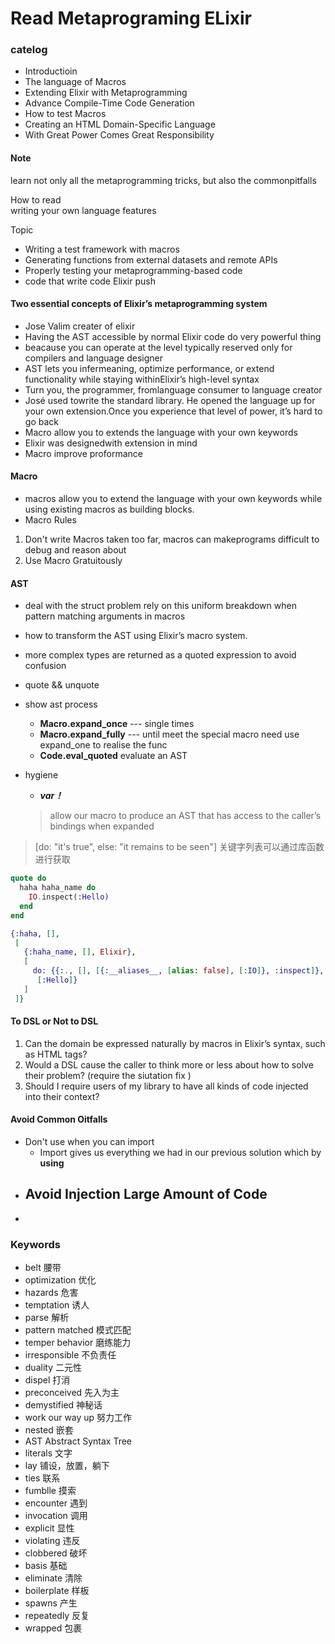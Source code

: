 # Read Metaprograming ELixir
### catelog
- Introductioin
- The language of Macros
- Extending Elixir with Metaprogramming 
- Advance Compile-Time Code Generation
- How to test Macros
- Creating an HTML Domain-Specific Language
- With Great Power Comes Great Responsibility

#### Note
learn not only all the metaprogramming tricks, but also the commonpitfalls   

How to read  
writing your own language features

Topic  
- Writing a test framework with macros  
- Generating functions from external datasets and remote APIs
- Properly testing your metaprogramming-based code
- code that write code  Elixir push

#### Two essential concepts of Elixir’s metaprogramming system 
- Jose Valim creater of elixir  
- Having the AST accessible by normal Elixir code do very powerful thing  
- beacause you can operate at the level typically reserved only for compilers and language designer  
- AST lets  you  infermeaning, optimize performance, or extend functionality while staying withinElixir’s high-level syntax
- Turn  you,  the  programmer,  fromlanguage consumer to language creator
-  José used towrite the standard library. He opened the language up for your own extension.Once you experience that level of power, it’s hard to go back
- Macro allow you to extends the language with your own keywords 
-  Elixir was designedwith extension in mind
- Macro improve proformance 

#### Macro
- macros allow you to extend the language
with your own keywords while using existing macros as building blocks.
- Macro Rules
1. Don't write Macros 
    taken too far, macros can makeprograms difficult to debug and reason about  
2. Use Macro Gratuitously

#### AST    

- deal with the struct problem
rely on this uniform breakdown when pattern matching
arguments in macros

-  how to transform the AST using Elixir’s macro system.
- more complex types are returned as a quoted expression to avoid confusion 
- quote && unquote
- show ast process
  - **Macro.expand_once** --- single times
  - **Macro.expand_fully** --- until meet the special macro need use expand_one to realise the func
  - **Code.eval_quoted** evaluate an AST
- hygiene 
  - ***var！***
  > allow our macro to produce an AST that has access to the caller’s bindings when expanded

> [do: "it's true", else: "it remains to be seen"]
> 关键字列表可以通过库函数进行获取



```elixir
quote do 
  haha haha_name do 
    IO.inspect(:Hello) 
  end 
end

{:haha, [],
 [
   {:haha_name, [], Elixir},
   [
     do: {{:., [], [{:__aliases__, [alias: false], [:IO]}, :inspect]}, [],
      [:Hello]}
   ]
 ]}
```

#### To DSL or Not to DSL
1. Can the domain be expressed naturally by macros in Elixir’s syntax, such
as HTML tags?  
2. Would a DSL cause the caller to think more or less about how to solve
their problem? (require the siutation fix )
3. Should I require users of my library to have all kinds of code injected into
their context?


#### Avoid Common Oitfalls
- Don't use when you can import
    - Import gives us everything we had in our previous solution which by __using__
- Avoid Injection Large Amount of Code
    - 
- 






### Keywords
- belt 腰带
- optimization 优化
- hazards 危害
- temptation 诱人
- parse 解析
- pattern matched 模式匹配
- temper behavior 磨练能力
- irresponsible 不负责任
- duality 二元性
- dispel 打消
- preconceived 先入为主
- demystified 神秘话
- work our way up 努力工作
- nested 嵌套
- AST Abstract Syntax Tree
- literals 文字
- lay 铺设，放置，躺下
- ties 联系
- fumblle 摸索
- encounter 遇到
- invocation 调用
- explicit 显性
- violating 违反
- clobbered 破坏
- basis 基础
- eliminate 清除
- boilerplate 样板
- spawns 产生
- repeatedly 反复
- wrapped 包裹
